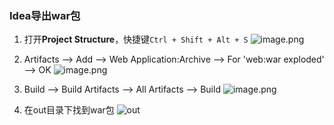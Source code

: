 ### Idea导出war包

1. 打开**Project Structure**，快捷键`Ctrl + Shift + Alt + S`
![image.png](https://i.loli.net/2020/03/16/3oOUG5TtlwmB1ZI.png)

2. Artifacts --> Add --> Web Application:Archive --> For 'web:war exploded' --> OK
![image.png](https://i.loli.net/2020/03/16/579T6jJriQzGWV4.png)

3. Build --> Build Artifacts --> All Artifacts --> Build
    ![image.png](https://i.loli.net/2020/03/16/GlLmcw1KExoCgMf.png)

4. 在out目录下找到war包
    ![out](https://i.loli.net/2020/03/16/EnclZjHRLQ7gaAv.png)

